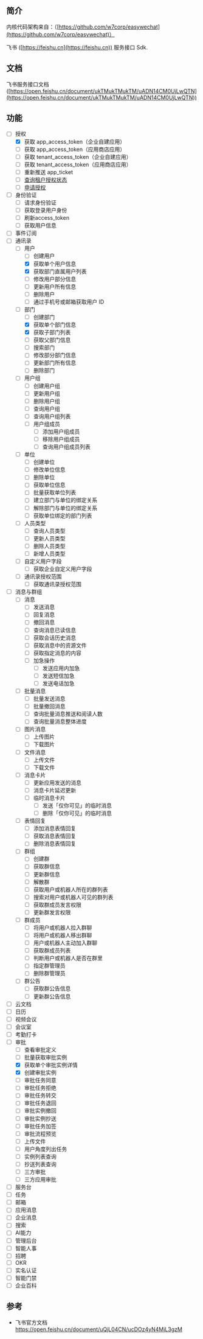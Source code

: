 ## 简介

内核代码架构来自：（[https://github.com/w7corp/easywechat](https://github.com/w7corp/easywechat)）

飞书 ([https://feishu.cn](https://feishu.cn)) 服务接口 Sdk.

## 文档
飞书服务接口文档 ([https://open.feishu.cn/document/ukTMukTMukTM/uADN14CM0UjLwQTN](https://open.feishu.cn/document/ukTMukTMukTM/uADN14CM0UjLwQTN))

## 功能
- [ ] 授权
    - [x] 获取 app_access_token（企业自建应用）
    - [ ] 获取 app_access_token（应用商店应用）
    - [ ] 获取 tenant_access_token（企业自建应用）
    - [ ] 获取 tenant_access_token（应用商店应用）
    - [ ] 重新推送 app_ticket
    - [ ] [查询租户授权状态](https://bytedance.feishu.cn/docs/doccnHJx2UbLZh5kiWjNawICyNd#dCNL6V)
    - [ ] [申请授权](https://bytedance.feishu.cn/docs/doccnHJx2UbLZh5kiWjNawICyNd#kHHiAa)
- [ ] 身份验证
    - [ ] 请求身份验证
    - [ ] 获取登录用户身份
    - [ ] 刷新access_token
    - [ ] 获取用户信息
- [ ] 事件订阅
- [ ] 通讯录
    - [ ] 用户
        - [ ] 创建用户
        - [x] 获取单个用户信息
        - [x] 获取部门直属用户列表
        - [ ] 修改用户部分信息
        - [ ] 更新用户所有信息
        - [ ] 删除用户
        - [ ] 通过手机号或邮箱获取用户 ID
    - [ ] 部门
        - [ ] 创建部门
        - [x] 获取单个部门信息
        - [x] 获取子部门列表
        - [ ] 获取父部门信息
        - [ ] 搜索部门
        - [ ] 修改部分部门信息
        - [ ] 更新部门所有信息
        - [ ] 删除部门
    - [ ] 用户组
        - [ ] 创建用户组
        - [ ] 更新用户组
        - [ ] 删除用户组
        - [ ] 查询用户组
        - [ ] 查询用户组列表
        - [ ] 用户组成员
            - [ ] 添加用户组成员
            - [ ] 移除用户组成员
            - [ ] 查询用户组成员列表
    - [ ] 单位
        - [ ] 创建单位
        - [ ] 修改单位信息
        - [ ] 删除单位
        - [ ] 获取单位信息
        - [ ] 批量获取单位列表
        - [ ] 建立部门与单位的绑定关系
        - [ ] 解除部门与单位的绑定关系
        - [ ] 获取单位绑定的部门列表
    - [ ] 人员类型
        - [ ] 查询人员类型
        - [ ] 更新人员类型
        - [ ] 删除人员类型
        - [ ] 新增人员类型
    - [ ] 自定义用户字段
        - [ ] 获取企业自定义用户字段
    - [ ] 通讯录授权范围
        - [ ] 获取通讯录授权范围
- [ ] 消息与群组
    - [ ] 消息
        - [ ] 发送消息
        - [ ] 回复消息
        - [ ] 撤回消息
        - [ ] 查询消息已读信息
        - [ ] 获取会话历史消息
        - [ ] 获取消息中的资源文件
        - [ ] 获取指定消息的内容
        - [ ] 加急操作
            - [ ] 发送应用内加急
            - [ ] 发送短信加急
            - [ ] 发送电话加急
    - [ ] 批量消息
        - [ ] 批量发送消息
        - [ ] 批量撤回消息
        - [ ] 查询批量消息推送和阅读人数
        - [ ] 查询批量消息整体进度
    - [ ] 图片消息
        - [ ] 上传图片
        - [ ] 下载图片
    - [ ] 文件消息
        - [ ] 上传文件
        - [ ] 下载文件
    - [ ] 消息卡片
        - [ ] 更新应用发送的消息
        - [ ] 消息卡片延迟更新
        - [ ] 临时消息卡片
            - [ ] 发送「仅你可见」的临时消息
            - [ ] 删除「仅你可见」的临时消息
    - [ ] 表情回复
        - [ ] 添加消息表情回复
        - [ ] 获取消息表情回复
        - [ ] 删除消息表情回复
    - [ ] 群组
        - [ ] 创建群
        - [ ] 获取群信息
        - [ ] 更新群信息
        - [ ] 解散群
        - [ ] 获取用户或机器人所在的群列表
        - [ ] 搜索对用户或机器人可见的群列表
        - [ ] 获取群成员发言权限
        - [ ] 更新群发言权限
    - [ ] 群成员
        - [ ] 将用户或机器人拉入群聊
        - [ ] 将用户或机器人移出群聊
        - [ ] 用户或机器人主动加入群聊
        - [ ] 获取群成员列表
        - [ ] 判断用户或机器人是否在群里
        - [ ] 指定群管理员
        - [ ] 删除群管理员
    - [ ] 群公告
        - [ ] 获取群公告信息
        - [ ] 更新群公告信息
    
- [ ] 云文档
- [ ] 日历
- [ ] 视频会议
- [ ] 会议室
- [ ] 考勤打卡
- [ ] 审批
    - [ ] 查看审批定义
    - [ ] 批量获取审批实例
    - [x] 获取单个审批实例详情
    - [x] 创建审批实例
    - [ ] 审批任务同意
    - [ ] 审批任务拒绝
    - [ ] 审批任务转交
    - [ ] 审批任务退回
    - [ ] 审批实例撤回
    - [ ] 审批实例抄送
    - [ ] 审批任务加签
    - [ ] 审批流程预览
    - [ ] 上传文件
    - [ ] 用户角度列出任务
    - [ ] 实例列表查询
    - [ ] 抄送列表查询
    - [ ] 三方审批
    - [ ] 三方应用审批
- [ ] 服务台
- [ ] 任务
- [ ] 邮箱
- [ ] 应用消息
- [ ] 企业消息
- [ ] 搜索
- [ ] AI能力
- [ ] 管理后台
- [ ] 智能人事
- [ ] 招聘
- [ ] OKR
- [ ] 实名认证
- [ ] 智能门禁
- [ ] 企业百科

## 参考
* 飞书官方文档 https://open.feishu.cn/document/uQjL04CN/ucDOz4yN4MjL3gzM

